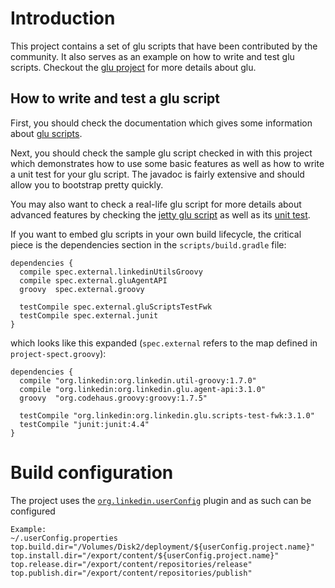 Introduction
============
This project contains a set of glu scripts that have been contributed by the community. It also
serves as an example on how to write and test glu scripts. Checkout the
[glu project](https://www.github.com/linkedin/glu) for more details about glu.

How to write and test a glu script
----------------------------------
First, you should check the documentation which gives some information about 
[glu scripts](http://linkedin.github.com/glu/docs/latest/html/glu-script.html).

Next, you should check the sample glu script checked in with this project which demonstrates
how to use some basic features as well as how to write a unit test for your glu script. The javadoc
is fairly extensive and should allow you to bootstrap pretty quickly.

You may also want to check a real-life glu script for more details about advanced features by
checking the [jetty glu script](https://github.com/linkedin/glu/blob/master/scripts/org.linkedin.glu.script-jetty/src/main/groovy/JettyGluScript.groovy)
as well as its [unit test](https://github.com/linkedin/glu/blob/master/scripts/org.linkedin.glu.script-jetty/src/test/groovy/test/script/jetty/TestJettyGluScript.groovy).

If you want to embed glu scripts in your own build lifecycle, the critical piece is the dependencies 
section in the `scripts/build.gradle` file:

    dependencies {
      compile spec.external.linkedinUtilsGroovy
      compile spec.external.gluAgentAPI
      groovy  spec.external.groovy

      testCompile spec.external.gluScriptsTestFwk
      testCompile spec.external.junit
    }

which looks like this expanded (`spec.external` refers to the map defined in `project-spect.groovy`):

    dependencies {
      compile "org.linkedin:org.linkedin.util-groovy:1.7.0"
      compile "org.linkedin:org.linkedin.glu.agent-api:3.1.0"
      groovy  "org.codehaus.groovy:groovy:1.7.5"

      testCompile "org.linkedin:org.linkedin.glu.scripts-test-fwk:3.1.0"
      testCompile "junit:junit:4.4"
    }

Build configuration
===================
The project uses the [`org.linkedin.userConfig`](https://github.com/linkedin/gradle-plugins/blob/master/README.md) plugin and as such can be configured

    Example:
    ~/.userConfig.properties
    top.build.dir="/Volumes/Disk2/deployment/${userConfig.project.name}"
    top.install.dir="/export/content/${userConfig.project.name}"
    top.release.dir="/export/content/repositories/release"
    top.publish.dir="/export/content/repositories/publish"
